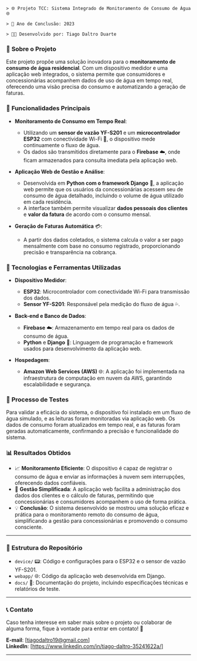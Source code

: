 
```
> 🌐 Projeto TCC: Sistema Integrado de Monitoramento de Consumo de Água 🌐  

> 📅 Ano de Conclusão: 2023

> 👨‍💻 Desenvolvido por: Tiago Daltro Duarte

```

### 📖 **Sobre o Projeto**

Este projeto propõe uma solução inovadora para o **monitoramento de consumo de água residencial**. Com um dispositivo medidor e uma aplicação web integrados, o sistema permite que consumidores e concessionárias acompanhem dados de uso de água em tempo real, oferecendo uma visão precisa do consumo e automatizando a geração de faturas.

### 🚀 **Funcionalidades Principais**

- **Monitoramento de Consumo em Tempo Real**: 
  - Utilizando um **sensor de vazão YF-S201** e um **microcontrolador ESP32** com conectividade Wi-Fi 📶, o dispositivo mede continuamente o fluxo de água.
  - Os dados são transmitidos diretamente para o **Firebase** ☁️, onde ficam armazenados para consulta imediata pela aplicação web.

- **Aplicação Web de Gestão e Análise**:
  - Desenvolvida em **Python com o framework Django** 🐍, a aplicação web permite que os usuários da concessionárias acessem seu de consumo de água detalhado, incluindo o volume de água utilizado em cada residência.
  - A interface também permite visualizar **dados pessoais dos clientes** e **valor da fatura** de acordo com o consumo mensal.

- **Geração de Faturas Automática** 💳:
  - A partir dos dados coletados, o sistema calcula o valor a ser pago mensalmente com base no consumo registrado, proporcionando precisão e transparência na cobrança.

### 🔧 **Tecnologias e Ferramentas Utilizadas**

- **Dispositivo Medidor**:
  - **ESP32**: Microcontrolador com conectividade Wi-Fi para transmissão dos dados.
  - **Sensor YF-S201**: Responsável pela medição do fluxo de água 💦.
  
- **Back-end e Banco de Dados**:
  - **Firebase** ☁️: Armazenamento em tempo real para os dados de consumo de água.
  - **Python** e **Django** 🐍: Linguagem de programação e framework usados para desenvolvimento da aplicação web.

- **Hospedagem**:
  - **Amazon Web Services (AWS)** 🌐: A aplicação foi implementada na infraestrutura de computação em nuvem da AWS, garantindo escalabilidade e segurança.

### 🧪 **Processo de Testes**

Para validar a eficácia do sistema, o dispositivo foi instalado em um fluxo de água simulado, e as leituras foram monitoradas via aplicação web. Os dados de consumo foram atualizados em tempo real, e as faturas foram geradas automaticamente, confirmando a precisão e funcionalidade do sistema.

### 📊 **Resultados Obtidos**

- 📈 **Monitoramento Eficiente**: O dispositivo é capaz de registrar o consumo de água e enviar as informações à nuvem sem interrupções, oferecendo dados confiáveis.
- 📝 **Gestão Simplificada**: A aplicação web facilita a administração dos dados dos clientes e o cálculo de faturas, permitindo que concessionárias e consumidores acompanhem o uso de forma prática.
- 💡 **Conclusão**: O sistema desenvolvido se mostrou uma solução eficaz e prática para o monitoramento remoto do consumo de água, simplificando a gestão para concessionárias e promovendo o consumo consciente.

---

### 📂 **Estrutura do Repositório**

- `device/` 📟: Código e configurações para o ESP32 e o sensor de vazão YF-S201.
- `webapp/` 🌐: Código da aplicação web desenvolvida em Django.
- `docs/` 📑: Documentação do projeto, incluindo especificações técnicas e relatórios de teste.

---

### 📞 **Contato**

Caso tenha interesse em saber mais sobre o projeto ou colaborar de alguma forma, fique à vontade para entrar em contato! 🚀

**E-mail**: [tiagodaltro19@gmail.com]  
**LinkedIn**: [https://www.linkedin.com/in/tiago-daltro-35241622a/]

---

